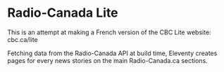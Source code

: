 # Radio-Canada Lite

This is an attempt at making a French version of the CBC Lite website: cbc.ca/lite

Fetching data from the Radio-Canada API at build time, Eleventy creates pages for every news stories on the main Radio-Canada.ca sections.

